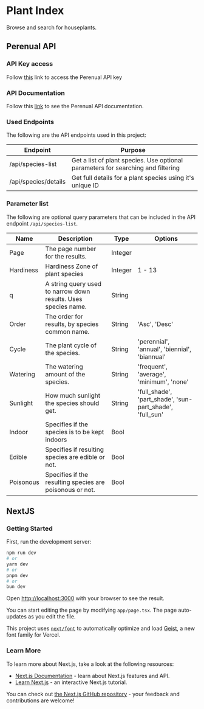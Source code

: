 # Plant Index

Browse and search for houseplants.

## Perenual API

### API Key access

Follow [this](https://perenual.com/user/developer) link to access the Perenual API key

### API Documentation

Follow this [link](https://perenual.com/docs/api) to see the Perenual API documentation.

### Used Endpoints

The following are the API endpoints used in this project:

| Endpoint             | Purpose                                                                          |
|----------------------|----------------------------------------------------------------------------------|
| /api/species-list    | Get a list of plant species. Use optional parameters for searching and filtering |
| /api/species/details | Get full details for a plant species using it's unique ID                        |

### Parameter list

The following are optional query parameters that can be included in the API endpoint `/api/species-list`.

| Name      | Description                                                    | Type    | Options                                                  |
|-----------|----------------------------------------------------------------|---------|----------------------------------------------------------|
| Page      | The page number for the results.                               | Integer |                                                          |
| Hardiness | Hardiness Zone of plant species                                | Integer | 1 - 13                                                   |
| q         | A string query used to narrow down results. Uses species name. | String  |                                                          |
| Order     | The order for results, by species common name.                 | String  | 'Asc', 'Desc'                                            |
| Cycle     | The plant cycle of the species.                                | String  | 'perennial', 'annual', 'biennial', 'biannual'            |
| Watering  | The watering amount of the species.                            | String  | 'frequent', 'average', 'minimum', 'none'                 |
| Sunlight  | How much sunlight the species should get.                      | String  | 'full_shade', 'part_shade', 'sun-part_shade', 'full_sun' |
| Indoor    | Specifies if the species is to be kept indoors                 | Bool    |                                                          |
| Edible    | Specifies if resulting species are edible or not.              | Bool    |                                                          |
| Poisonous | Specifies if the resulting species are poisonous or not.       | Bool    |                                                          |

## NextJS

### Getting Started

First, run the development server:

```bash
npm run dev
# or
yarn dev
# or
pnpm dev
# or
bun dev
```

Open [http://localhost:3000](http://localhost:3000) with your browser to see the result.

You can start editing the page by modifying `app/page.tsx`. The page auto-updates as you edit the file.

This project uses [`next/font`](https://nextjs.org/docs/app/building-your-application/optimizing/fonts) to automatically optimize and load [Geist](https://vercel.com/font), a new font family for Vercel.

### Learn More

To learn more about Next.js, take a look at the following resources:

- [Next.js Documentation](https://nextjs.org/docs) - learn about Next.js features and API.
- [Learn Next.js](https://nextjs.org/learn) - an interactive Next.js tutorial.

You can check out [the Next.js GitHub repository](https://github.com/vercel/next.js) - your feedback and contributions are welcome!
